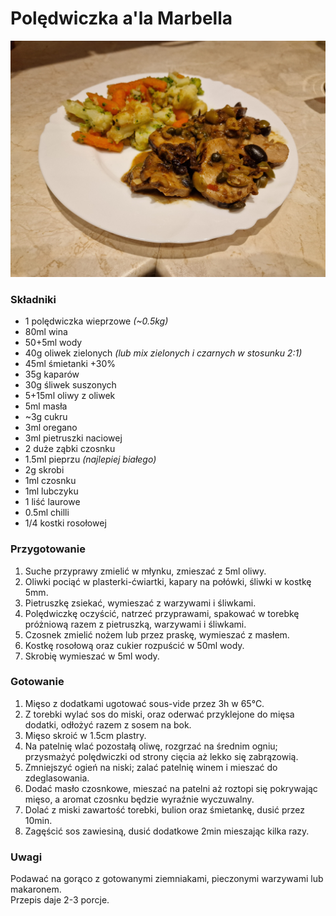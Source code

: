 # Polędwiczka a'la Marbella

![Zdjęcie dania](Poledwiczka_a-la_Marbella.jpg)

### Składniki
- 1 polędwiczka wieprzowe *(~0.5kg)*
- 80ml wina
- 50+5ml wody
- 40g oliwek zielonych *(lub mix zielonych i czarnych w stosunku 2:1)*
- 45ml śmietanki +30%
- 35g kaparów
- 30g śliwek suszonych
- 5+15ml oliwy z oliwek
- 5ml masła
- ~3g cukru
- 3ml oregano
- 3ml pietruszki naciowej
- 2 duże ząbki czosnku
- 1.5ml pieprzu *(najlepiej białego)*
- 2g skrobi
- 1ml czosnku
- 1ml lubczyku
- 1 liść laurowe
- 0.5ml chilli
- 1/4 kostki rosołowej

### Przygotowanie
1. Suche przyprawy zmielić w młynku, zmieszać z 5ml oliwy.
2. Oliwki pociąć w plasterki-ćwiartki, kapary na połówki, śliwki w kostkę 5mm.
3. Pietruszkę zsiekać, wymieszać z warzywami i śliwkami.
4. Polędwiczkę oczyścić, natrzeć przyprawami, spakować w torebkę próżniową razem z pietruszką, warzywami i śliwkami.
5. Czosnek zmielić nożem lub przez praskę, wymieszać z masłem.
6. Kostkę rosołową oraz cukier rozpuścić w 50ml wody.
7. Skrobię wymieszać w 5ml wody.

### Gotowanie
1. Mięso z dodatkami ugotować sous-vide przez 3h w 65°C.
2. Z torebki wylać sos do miski, oraz oderwać przyklejone do mięsa dodatki, odłożyć razem z sosem na bok.
3. Mięso skroić w 1.5cm plastry.
4. Na patelnię wlać pozostałą oliwę, rozgrzać na średnim ogniu; przysmażyć polędwiczki od strony cięcia aż lekko się zabrązowią.
5. Zmniejszyć ogień na niski; zalać patelnię winem i mieszać do zdeglasowania.
6. Dodać masło czosnkowe, mieszać na patelni aż roztopi się pokrywając mięso, a aromat czosnku będzie wyraźnie wyczuwalny.
7. Dolać z miski zawartość torebki, bulion oraz śmietankę, dusić przez 10min.
8. Zagęścić sos zawiesiną, dusić dodatkowe 2min mieszając kilka razy.

### Uwagi
Podawać na gorąco z gotowanymi ziemniakami, pieczonymi warzywami lub makaronem.\
Przepis daje 2-3 porcje.
